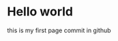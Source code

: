 <html>
      <body>
                <h1>Hello world</h1>
                <p>this is my first page commit in github </p>
        </body>
        </html>
